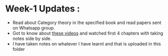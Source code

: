 # Week-1 Updates :
- Read about Category theory in the specified book and read papers sent on Whatsapp group.
- Got to know about [these videos](https://youtu.be/I8LbkfSSR58?feature=shared) and watched first 4 chapters with taking notes side by side.
- I have taken notes on whatever I have learnt and that is uploaded in this folder
